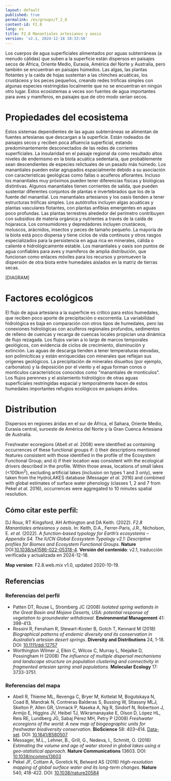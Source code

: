 ```yaml
---
layout: default
published: true
permalink: /es/groups/f_2_8
content-id: F2.8
lang: es
title: F2.8 Manantiales artesianos y oasis
version: 'v2.1, 2024-12-18 18:33:56'
---
```


Los cuerpos de agua superficiales alimentados por aguas subterráneas (a menudo cálidas) que suben a la superficie están dispersos en paisajes secos de África, Oriente Medio, Eurasia, América del Norte y Australia, pero también se encuentran en paisajes húmedos. Las algas, las plantas flotantes y la caída de hojas sustentan a las chinches acuáticas, los crustáceos y los peces pequeños, creando redes tróficas simples con algunas especies restringidas localmente que no se encuentran en ningún otro lugar. Estos ecosistemas a veces son fuentes de agua importantes para aves y mamíferos, en paisajes que de otro modo serían secos.

# Propiedades del ecosistema
 
Estos sistemas dependientes de las aguas subterráneas se alimentan de fuentes artesianas que descargan a la superficie. Están rodeados de paisajes secos y reciben poca afluencia superficial, estando predominantemente desconectados de las redes de corrientes superficiales. La insularidad en el paisaje regional da como resultado altos niveles de endemismo en la biota acuática sedentaria, que probablemente sean descendientes de especies relictuales de un pasado más húmedo. Los manantiales pueden estar agrupados espacialmente debido a su asociación con características geológicas como fallas o acuíferos aflorantes. Incluso los manantiales muy próximos pueden tener diferencias físicas y biológicas distintivas. Algunos manantiales tienen corrientes de salida, que pueden sustentar diferentes conjuntos de plantas e invertebrados que los de la fuente del manantial. Los manantiales artesianos y los oasis tienden a tener estructuras tróficas simples. Los autótrofos incluyen algas acuáticas y plantas vasculares flotantes, con plantas anfibias emergentes en aguas poco profundas. Las plantas terrestres alrededor del perímetro contribuyen con subsidios de materia orgánica y nutrientes a través de la caída de hojarasca. Los consumidores y depredadores incluyen crustáceos, moluscos, arácnidos, insectos y peces de tamaño pequeño. La mayoría de la biota está poco dispersa y tiene ciclos de vida continuos y otros rasgos especializados para la persistencia en agua rica en minerales, cálida o caliente e hidrológicamente estable. Los manantiales y oasis son puntos de agua confiables para aves y mamíferos de amplia distribución, que funcionan como enlaces móviles para los recursos y promueven la dispersión de otra biota entre humedales aislados en la matriz de tierras secas.

[DIAGRAM]

# Factores ecológicos
 
El flujo de agua artesiana a la superficie es crítico para estos humedales, que reciben poco aporte de precipitación o escorrentía. La variabilidad hidrológica es baja en comparación con otros tipos de humedales, pero las conexiones hidrológicas con acuíferos regionales profundos, sedimentos de relleno de cuencas y recarga de cuencas locales propician una dinámica de flujo rezagada. Los flujos varían a lo largo de marcos temporales geológicos, con evidencia de ciclos de crecimiento, disminución y extinción. Las aguas de descarga tienden a tener temperaturas elevadas, son polimicíticas y están enriquecidas con minerales que reflejan sus orígenes geológicos. La precipitación de minerales disueltos (por ejemplo, carbonatos) y la deposición por el viento y el agua forman conos o montículos característicos conocidos como "manantiales de montículos". Los flujos perennes y el aislamiento hidrológico de otras aguas superficiales restringidas espacial y temporalmente hacen de estos humedales importantes refugios ecológicos en paisajes áridos.
 
# Distribution
 
Dispersos en regiones áridas en el sur de África, el Sahara, Oriente Medio, Eurasia central, suroeste de América del Norte y la Gran Cuenca Artesiana de Australia.

Freshwater ecoregions (Abell _et al._ 2008) were identified as containing occurrences of these functional groups if: i) their descriptions mentioned features consistent with those identified in the profile of the Ecosystem Functional Group; and ii) if their location was consistent with the ecological drivers described in the profile. Within those areas, locations of small lakes (<100km<sup>2</sup>), excluding artificial lakes (inclusion on types 1 and 3 only), were taken from the HydroLAKES database (Messager _et al._ 2016) and combined with global estimates of surface water phenology (classes 1, 2 and 7 from Pekel _et al._ 2016), occurrences were aggregated to 10 minutes spatial resolution.

## Cómo citar este perfil:

DJ Roux, RT Kingsford, AH Arthington and DA Keith. (2022). *F2.8 Manantiales artesianos y oasis*. In: Keith, D.A., Ferrer-Paris, J.R., Nicholson, E. *et al.* (2022). *A function-based typology for Earth’s ecosystems – Appendix S4. The IUCN Global Ecosystem Typology v2.1: Descriptive profiles for Biomes and Ecosystem Functional Groups*. **Nature** DOI:[10.1038/s41586-022-05318-4](https://doi.org/10.1038/s41586-022-05318-4).
**Versión del contenido**: v2.1, traducción verificada y actualizada en 2024-12-18.

**Map version**: F2.8.web.mix v1.0, updated 2020-10-19.

## Referencias

### Referencias del perfil
* Patten DT, Rouse L, Stromberg JC  (2008) *Isolated spring wetlands in the Great Basin and Mojave Deserts, USA: potential response of vegetation to groundwater withdrawal*. **Environmental Management** 41: 398-413.
* Rossini R, Fensham R, Stewart-Koster B, Gotch T, Kennard M (2018) *Biographical patterns of endemic diversity and its conservation in Australia’s artesian desert springs*. **Diversity and Distributions** 24, 1-18. DOI: [10.1111/ddi.12757](http://doi.org/10.1111/ddi.12757)
* Worthington Wilmer J, Elkin C, Wilcox C, Murray L, Niejalke D, Possingham H  (2008) *The influence of multiple dispersal mechanisms and landscape structure on population clustering and connectivity in fragmented artesian spring snail populations*. **Molecular Ecology** 17: 3733-3751.

### Referencias del mapa
* Abell R, Thieme ML, Revenga C, Bryer M, Kottelat M, Bogutskaya N, Coad B, Mandrak N, Contreras Balderas S, Bussing W, Stiassny MLJ, Skelton P, Allen GR, Unmack P, Naseka A, Ng R, Sindorf N, Robertson J, Armijo E, Higgins JV, Heibel TJ, Wikramanayake E, Olson D, López HL, Reis RE, Lundberg JG, Sabaj Pérez MH, Petry P  (2008) *Freshwater ecoregions of the world: A new map of biogeographic units for freshwater biodiversity conservation*. **BioScience** 58: 403–414. [Data-set](http://www.feow.org). DOI: [10.1641/B580507](http://doi.org/10.1641/B580507)
* Messager, M.L., Lehner, B., Grill, G., Nedeva, I., Schmitt, O.  (2016) *Estimating the volume and age of water stored in global lakes using a geo-statistical approach*. **Nature Communications** 13603. DOI: [10.1038/ncomms13603](http://doi.org/10.1038/ncomms13603)
* Pekel JF, Cottam A, Gorelick N, Belward AS (2016) *High-resolution mapping of global surface water and its long-term changes*. **Nature** 540, 418-422. DOI: [10.1038/nature20584](http://doi.org/10.1038/nature20584)
